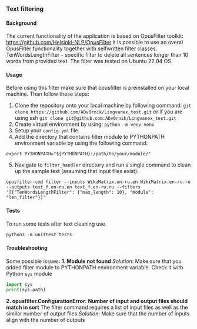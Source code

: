 ### Text filtering

#### Background 
The current functionality of the application is based on OpusFilter toolkit: https://github.com/Helsinki-NLP/OpusFilter 
it is possible to use an overal OpusFilter functionality together with selfwritten filter classes. 
TenWordsLengthFilter - specific filter to delete all sentences longer than 10 words from provided text. The filter was tested on Ubuntu 22.04 OS

#### Usage
Before using this filter make sure that opusfilter is preinstalled on your local machine. Than follow these steps:
1. Clone the repository onto your local machine by following command:
`git clone https://github.com/ADv0rnik/Lingvanex_test.git`
or if you are using ssh
`git clone git@github.com:ADv0rnik/Lingvanex_test.git`
2. Create virtual environment by using:
`python -m venv venv`
3. Setup your `config.yml` file.
4. Add the directory that contains filter module to PYTHONPATH environment variable by using the following command:
```commandline
export PYTHONPATH="${PYTHONPATH}:/path/to/your/module/"
```
5. Navigate to `filter_handler` directory and run a single command to clean up the sample text (assuming that input files exist):
```commandline
opusfilter-cmd filter --inputs WikiMatrix.en-ru.en WikiMatrix.en-ru.ru --outputs text_f.en-ru.en text_f.en-ru.ru --filters '[{"TenWordsLengthFilter": {"max_length": 10}, "module": "len_filter"}]'
```

#### Tests
To run some tests after text cleaning use
```python
python3 -m unittest tests
```

#### Troubleshooting
Some possible issues:
**1. Module not found**
*Solution*: Make sure that you added filter module to PYTHONPATH environment variable. Check it with Python `sys` module
```python
import sys
print(sys.path)
```

**2. opusfilter.ConfigurationError: Number of input and output files should match in sort**
The filter command requires a list of input files as well as the similar number of output files
*Solution*: Make sure that the number of inputs align with the number of outputs
